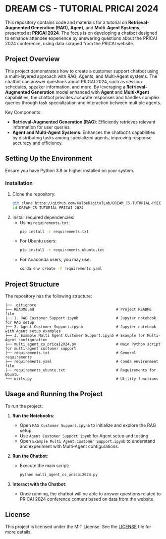 # DREAM CS - TUTORIAL PRICAI 2024

This repository contains code and materials for a tutorial on **Retrieval-Augmented Generation (RAG)**, **Agent**, and **Multi-Agent Systems**, presented at **PRICAI 2024**. The focus is on developing a chatbot designed to enhance attendee experience by answering questions about the PRICAI 2024 conference, using data scraped from the PRICAI website.

## Project Overview

This project demonstrates how to create a customer support chatbot using a multi-layered approach with RAG, Agents, and Multi-Agent systems. The chatbot can answer questions about PRICAI 2024, such as session schedules, speaker information, and more. By leveraging a **Retrieval-Augmented Generation** model enhanced with **Agent** and **Multi-Agent** capabilities, the chatbot provides accurate responses and handles complex queries through task specialization and interaction between multiple agents.

Key Components:
- **Retrieval-Augmented Generation (RAG)**: Efficiently retrieves relevant information for user queries.
- **Agent and Multi-Agent Systems**: Enhances the chatbot's capabilities by distributing tasks among specialized agents, improving response accuracy and efficiency.

## Setting Up the Environment

Ensure you have Python 3.8 or higher installed on your system.

### Installation

1. Clone the repository:
   ```bash
   git clone https://github.com/KalbeDigitalLab/DREAM_CS-TUTORIAL-PRICAI-2024.git
   cd DREAM_CS-TUTORIAL-PRICAI-2024
   ```
2. Install required dependencies:
   - Using `requirements.txt`:
     ```bash
     pip install -r requirements.txt
     ```
   - For Ubuntu users:
     ```bash
     pip install -r requirements_ubuntu.txt
     ```
   - For Anaconda users, you may use:
     ```bash
     conda env create -f requirements.yaml
     ```

## Project Structure

The repository has the following structure:

```
├── .gitignore
├── README.md                                     # Project README file
├── 1. RAG Customer Support.ipynb                 # Jupyter notebook for RAG setup
├── 2. Agent Customer Support.ipynb               # Jupyter notebook with Agent setup examples
├── 3. Example Multi Agent Customer Support.ipynb # Example for Multi-Agent configuration
├── multi_agent_cs_pricai2024.py                  # Main Python script for multi-agent customer support
├── requirements.txt                              # General requirements
├── requirements.yaml                             # Conda environment file
├── requirements_ubuntu.txt                       # Requirements for Ubuntu
└── utils.py                                      # Utility functions
```

## Usage and Running the Project

To run the project:

1. **Run the Notebooks**:
   - Open `RAG Customer Support.ipynb` to initialize and explore the RAG setup.
   - Use `Agent Customer Support.ipynb` for Agent setup and testing.
   - Open `Example Multi Agent Customer Support.ipynb` to understand and experiment with Multi-Agent configurations.

2. **Run the Chatbot**:
   - Execute the main script:
     ```bash
     python multi_agent_cs_pricai2024.py
     ```

3. **Interact with the Chatbot**:
   - Once running, the chatbot will be able to answer questions related to PRICAI 2024 conference content based on data from the website.

## License

This project is licensed under the MIT License. See the [LICENSE](LICENSE) file for more details.
